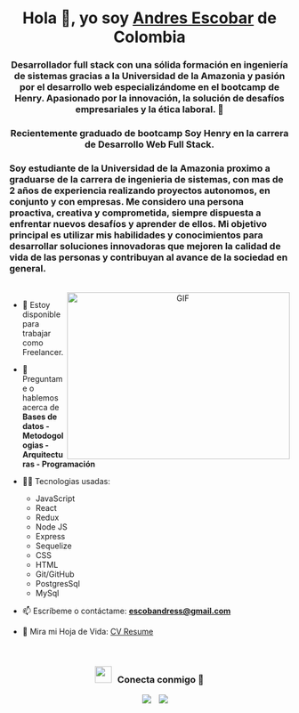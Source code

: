 <h1 align="center">Hola 👋, yo soy <a href="https://www.linkedin.com/in/andres-escobar-044504251/" target="blank">Andres Escobar</a> de Colombia</h1>
<h3 align="center">Desarrollador full stack con una sólida formación en ingeniería de sistemas gracias a la Universidad de la Amazonia y pasión por el desarrollo web especializándome en el bootcamp de Henry. Apasionado por la innovación, la solución de desafíos empresariales y la ética laboral. 💯</h3>

<h3 align="center">Recientemente graduado de bootcamp Soy Henry en la carrera de Desarrollo Web Full Stack.</h3>

<h3>Soy estudiante de la Universidad de la Amazonia proximo a graduarse de la carrera de ingenieria de sistemas, con mas de 2 años de experiencia realizando proyectos autonomos, en conjunto y con empresas. Me considero una persona proactiva, creativa y comprometida, siempre dispuesta a enfrentar nuevos desafíos y aprender de ellos. Mi objetivo principal es utilizar mis habilidades y conocimientos para desarrollar soluciones innovadoras que mejoren la calidad de vida de las personas y contribuyan al avance de la sociedad en general. </h3>
<br/>
<a target="_blank" align="center">
  <img align="right" top="500" height="300" width="400" alt="GIF" src="https://media1.giphy.com/media/qgQUggAC3Pfv687qPC/giphy.gif">
</a>

- 🤝 Estoy disponible para trabajar como Freelancer.

- 💬 Preguntame o hablemos acerca de **Bases de datos - Metodogologias - Arquitecturas - Programación**

- 🧑‍💻 Tecnologias usadas:

  - JavaScript
  - React
  - Redux
  - Node JS
  - Express
  - Sequelize
  - CSS
  - HTML
  - Git/GitHub
  - PostgresSql
  - MySql

- 📫 Escríbeme o contáctame: **escobandress@gmail.com**

- 📄 Mira mi Hoja de Vida: <a href="https://github.com/Tatsumi0720/Tatsumi0720/blob/main/CV%20Andres%20Escobar.pdf" target="blank">CV Resume</a>
<br/>
<h3 align="center" > <img src="https://media.giphy.com/media/iY8CRBdQXODJSCERIr/giphy.gif" width="30" height="30" style="margin-right: 10px;">Conecta conmigo 🤝 </h3>

<p align="center">

 <div align="center"  class="icons-social" style="margin-left: 10px;">
        <a style="margin-left: 10px;"  target="_blank" href="https://www.linkedin.com/in/andres-escobar-044504251/">
			<img src="https://img.icons8.com/doodle/40/000000/linkedin--v2.png"></a>
        <a style="margin-left: 10px;" target="_blank" href="https://github.com/Tatsumi0720">
		<img src="https://img.icons8.com/doodle/40/000000/github--v1.png"></a>
 </div>

</p>
